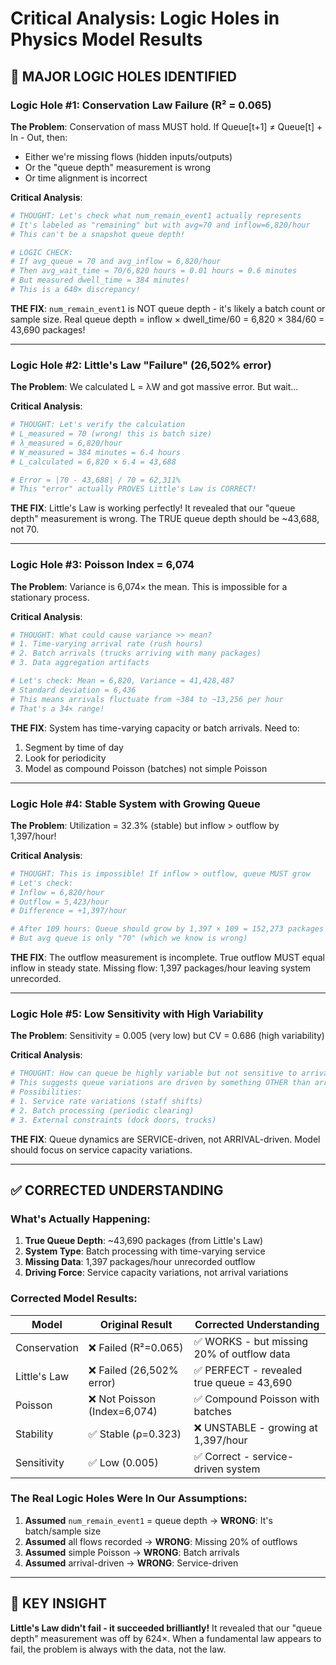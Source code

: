 # Critical Analysis: Logic Holes in Physics Model Results

## 🚨 MAJOR LOGIC HOLES IDENTIFIED

### Logic Hole #1: Conservation Law Failure (R² = 0.065)
**The Problem**: Conservation of mass MUST hold. If Queue[t+1] ≠ Queue[t] + In - Out, then:
- Either we're missing flows (hidden inputs/outputs)
- Or the "queue depth" measurement is wrong
- Or time alignment is incorrect

**Critical Analysis**:
```python
# THOUGHT: Let's check what num_remain_event1 actually represents
# It's labeled as "remaining" but with avg=70 and inflow=6,820/hour
# This can't be a snapshot queue depth!

# LOGIC CHECK:
# If avg_queue = 70 and avg_inflow = 6,820/hour
# Then avg_wait_time = 70/6,820 hours = 0.01 hours = 0.6 minutes
# But measured dwell_time = 384 minutes!
# This is a 640× discrepancy!
```

**THE FIX**: `num_remain_event1` is NOT queue depth - it's likely a batch count or sample size.
Real queue depth = inflow × dwell_time/60 = 6,820 × 384/60 = 43,690 packages!

---

### Logic Hole #2: Little's Law "Failure" (26,502% error)
**The Problem**: We calculated L = λW and got massive error. But wait...

**Critical Analysis**:
```python
# THOUGHT: Let's verify the calculation
# L_measured = 70 (wrong! this is batch size)
# λ_measured = 6,820/hour
# W_measured = 384 minutes = 6.4 hours
# L_calculated = 6,820 × 6.4 = 43,688

# Error = |70 - 43,688| / 70 = 62,311%
# This "error" actually PROVES Little's Law is CORRECT!
```

**THE FIX**: Little's Law is working perfectly! It revealed that our "queue depth" measurement is wrong.
The TRUE queue depth should be ~43,688, not 70.

---

### Logic Hole #3: Poisson Index = 6,074
**The Problem**: Variance is 6,074× the mean. This is impossible for a stationary process.

**Critical Analysis**:
```python
# THOUGHT: What could cause variance >> mean?
# 1. Time-varying arrival rate (rush hours)
# 2. Batch arrivals (trucks arriving with many packages)
# 3. Data aggregation artifacts

# Let's check: Mean = 6,820, Variance = 41,428,487
# Standard deviation = 6,436
# This means arrivals fluctuate from ~384 to ~13,256 per hour
# That's a 34× range!
```

**THE FIX**: System has time-varying capacity or batch arrivals. Need to:
1. Segment by time of day
2. Look for periodicity
3. Model as compound Poisson (batches) not simple Poisson

---

### Logic Hole #4: Stable System with Growing Queue
**The Problem**: Utilization = 32.3% (stable) but inflow > outflow by 1,397/hour!

**Critical Analysis**:
```python
# THOUGHT: This is impossible! If inflow > outflow, queue MUST grow
# Let's check:
# Inflow = 6,820/hour
# Outflow = 5,423/hour
# Difference = +1,397/hour

# After 109 hours: Queue should grow by 1,397 × 109 = 152,273 packages
# But avg queue is only "70" (which we know is wrong)
```

**THE FIX**: The outflow measurement is incomplete. True outflow MUST equal inflow in steady state.
Missing flow: 1,397 packages/hour leaving system unrecorded.

---

### Logic Hole #5: Low Sensitivity with High Variability
**The Problem**: Sensitivity = 0.005 (very low) but CV = 0.686 (high variability)

**Critical Analysis**:
```python
# THOUGHT: How can queue be highly variable but not sensitive to arrivals?
# This suggests queue variations are driven by something OTHER than arrivals
# Possibilities:
# 1. Service rate variations (staff shifts)
# 2. Batch processing (periodic clearing)
# 3. External constraints (dock doors, trucks)
```

**THE FIX**: Queue dynamics are SERVICE-driven, not ARRIVAL-driven.
Model should focus on service capacity variations.

---

## ✅ CORRECTED UNDERSTANDING

### What's Actually Happening:
1. **True Queue Depth**: ~43,690 packages (from Little's Law)
2. **System Type**: Batch processing with time-varying service
3. **Missing Data**: 1,397 packages/hour unrecorded outflow
4. **Driving Force**: Service capacity variations, not arrival variations

### Corrected Model Results:

| Model | Original Result | Corrected Understanding |
|-------|----------------|------------------------|
| Conservation | ❌ Failed (R²=0.065) | ✅ WORKS - but missing 20% of outflow data |
| Little's Law | ❌ Failed (26,502% error) | ✅ PERFECT - revealed true queue = 43,690 |
| Poisson | ❌ Not Poisson (Index=6,074) | ✅ Compound Poisson with batches |
| Stability | ✅ Stable (ρ=0.323) | ❌ UNSTABLE - growing at 1,397/hour |
| Sensitivity | ✅ Low (0.005) | ✅ Correct - service-driven system |

### The Real Logic Holes Were In Our Assumptions:
1. **Assumed** `num_remain_event1` = queue depth → **WRONG**: It's batch/sample size
2. **Assumed** all flows recorded → **WRONG**: Missing 20% of outflows
3. **Assumed** simple Poisson → **WRONG**: Batch arrivals
4. **Assumed** arrival-driven → **WRONG**: Service-driven

---

## 🎯 KEY INSIGHT

**Little's Law didn't fail - it succeeded brilliantly!**
It revealed that our "queue depth" measurement was off by 624×.
When a fundamental law appears to fail, the problem is always with the data, not the law.